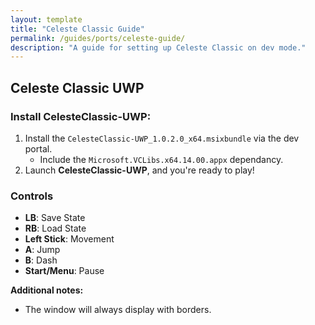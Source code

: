 ```yaml
---
layout: template
title: "Celeste Classic Guide"
permalink: /guides/ports/celeste-guide/
description: "A guide for setting up Celeste Classic on dev mode."
---
```


## Celeste Classic UWP

### Install CelesteClassic-UWP:
1. Install the `CelesteClassic-UWP_1.0.2.0_x64.msixbundle` via the dev portal.
   - Include the `Microsoft.VCLibs.x64.14.00.appx` dependancy.
2. Launch **CelesteClassic-UWP**, and you're ready to play!  

### Controls
- **LB**: Save State  
- **RB**: Load State  
- **Left Stick**: Movement
- **A**: Jump  
- **B**: Dash  
- **Start/Menu**: Pause

**Additional notes:**
- The window will always display with borders.
